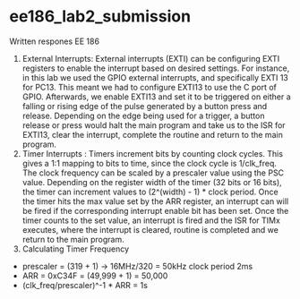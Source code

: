 # ee186_lab2_submission
Written respones EE 186

1. External Interrupts: External interrupts (EXTI) can be configuring EXTI registers to enable the interrupt based on desired settings. For instance, in this lab we used the GPIO external interrupts, and specifically EXTI 13 for PC13. This meant we had to configure EXTI13 to use the C port of GPIO. Afterwards, we enable EXTI13 and set it to be triggered on either a falling or rising edge of the pulse generated by a button press and release. Depending on the edge being used for a trigger, a button release or press would halt the main program and take us to the ISR for EXTI13, clear the interrupt, complete the routine and return to the main program.
2. Timer Interrupts : Timers increment bits by counting clock cycles. This gives a 1:1 mapping to bits to time, since the clock cycle is 1/clk_freq.  The clock frequency can be scaled by a prescaler value using the PSC value. Depending on the register width of the timer (32 bits or 16 bits), the timer can increment values to (2^(width) - 1) * clock period.  Once the timer hits the max  value set by the ARR register, an interrupt can will be fired if the corresponding interrupt enable bit has been set. Once the timer counts to the set value, an interrupt is fired and the ISR for TIMx executes, where the interrupt is cleared, routine is completed and we return to the main program.
3. Calculating Timer Frequency
* prescaler = (319 + 1) -> 16MHz/320 = 50kHz clock period 2ms
* ARR = 0xC34F = (49,999 + 1) = 50,000
* (clk_freq/prescaler)^-1 * ARR = 1s
